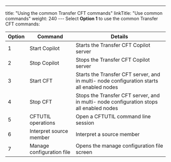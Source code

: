 ---
title: "Using the common Transfer CFT commands"
linkTitle: "Use common commands"
weight: 240
--- Select ****Option 1**** to use the common Transfer CFT commands:

| Option  | Command  | Details  |
| --- | --- | --- |
| 1  | Start Copilot  | Starts the Transfer CFT Copilot server  |
| 2  | Stop Copilot  | Stops the Transfer CFT Copilot server  |
| 3  | Start CFT  | Starts the Transfer CFT server, and in multi- node configuration starts all enabled nodes  |
| 4  | Stop CFT  | Stops the Transfer CFT server, and in multi- node configuration stops all enabled nodes  |
| 5  | CFTUTIL operations  | Open a CFTUTIL command line session  |
| 6  | Interpret source member  | Interpret a source member  |
| 7  | Manage configuration file  | Opens the manage configuration file screen  |

